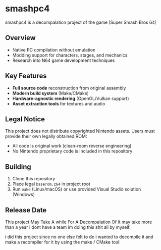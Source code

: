 # smashpc4
smashpc4 is a decompalation project of the game [Super Smash Bros 64]

## Overview
- Native PC compilation without emulation
- Modding support for characters, stages, and mechanics
- Research into N64 game development techniques

## Key Features
- **Full source code** reconstruction from original assembly
- **Modern build system** (Make/CMake)
- **Hardware-agnostic rendering** (OpenGL/Vulkan support)
- **Asset extraction tools** for textures and audio

## Legal Notice
This project does not distribute copyrighted Nintendo assets. Users must provide their own legally obtained ROM:
- All code is original work (clean-room reverse engineering)
- No Nintendo proprietary code is included in this repository

## Building
1. Clone this repository
2. Place legal `baserom.z64` in project root
3. Run `make` (Linux/macOS) or use provided Visual Studio solution (Windows)
## Release Date
This project May Take A while For A Decompalation Of It may take more than
a year i dont have a team im doing this shit all by myself.

i did this project since no one else felt to do i wanted to decompile it and make a recompiler for it
by using the make / CMake tool

